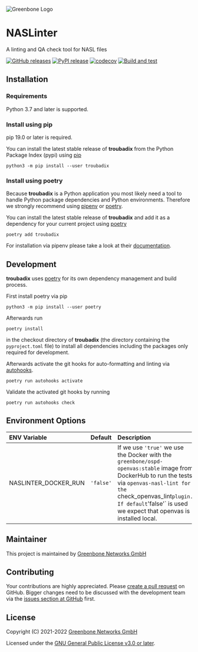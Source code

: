 ![Greenbone Logo](https://www.greenbone.net/wp-content/uploads/gb_new-logo_horizontal_rgb_small.png)

# NASLinter
A linting and QA check tool for NASL files

[![GitHub releases](https://img.shields.io/github/release/greenbone/troubadix.svg)](https://github.com/greenbone/troubadix/releases)
[![PyPI release](https://img.shields.io/pypi/v/troubadix.svg)](https://pypi.org/project/troubadix/)
[![codecov](https://codecov.io/gh/greenbone/troubadix/branch/main/graph/badge.svg?token=FFMmVmAmtb)](https://codecov.io/gh/greenbone/troubadix)
[![Build and test](https://github.com/greenbone/troubadix/actions/workflows/ci-python.yml/badge.svg)](https://github.com/greenbone/troubadix/actions/workflows/ci-python.yml)


## Installation

### Requirements

Python 3.7 and later is supported.

### Install using pip

pip 19.0 or later is required.

You can install the latest stable release of **troubadix** from the Python
Package Index (pypi) using [pip]

    python3 -m pip install --user troubadix

### Install using poetry

Because **troubadix** is a Python application you most likely need a tool to
handle Python package dependencies and Python environments. Therefore we
strongly recommend using [pipenv] or [poetry].

You can install the latest stable release of **troubadix** and add it as
a dependency for your current project using [poetry]

    poetry add troubadix

For installation via pipenv please take a look at their [documentation][pipenv].

## Development

**troubadix** uses [poetry] for its own dependency management and build
process.

First install poetry via pip

    python3 -m pip install --user poetry

Afterwards run

    poetry install

in the checkout directory of **troubadix** (the directory containing the
`pyproject.toml` file) to install all dependencies including the packages only
required for development.

Afterwards activate the git hooks for auto-formatting and linting via
[autohooks].

    poetry run autohooks activate

Validate the activated git hooks by running

    poetry run autohooks check

## Environment Options

| ENV Variable         |  Default  | Description                                                                                                                                                                                                                                             |
|:---------------------|:---------:|:--------------------------------------------------------------------------------------------------------------------------------------------------------------------------------------------------------------------------------------------------------|
| NASLINTER_DOCKER_RUN | `'false'` | If we use `'true'` we use the Docker with the `greenbone/ospd-openvas:stable` image from DockerHub to run the tests via `openvas-nasl-lint for the `check_openvas_lint` plugin. If default `'false'` is used we expect that openvas is installed local. |

## Maintainer

This project is maintained by [Greenbone Networks GmbH][Greenbone Networks]

## Contributing

Your contributions are highly appreciated. Please
[create a pull request](https://github.com/greenbone/troubadix/pulls)
on GitHub. Bigger changes need to be discussed with the development team via the
[issues section at GitHub](https://github.com/greenbone/troubadix/issues)
first.

## License

Copyright (C) 2021-2022 [Greenbone Networks GmbH][Greenbone Networks]

Licensed under the [GNU General Public License v3.0 or later](LICENSE).

[Greenbone Networks]: https://www.greenbone.net/
[poetry]: https://python-poetry.org/
[pip]: https://pip.pypa.io/
[pipenv]: https://pipenv.pypa.io/
[autohooks]: https://github.com/greenbone/autohooks
